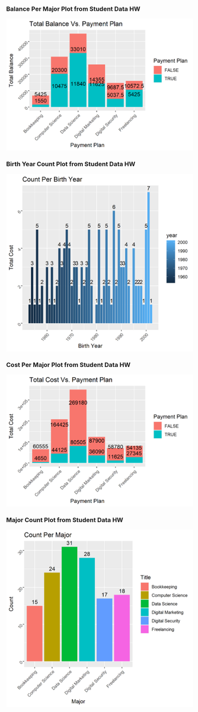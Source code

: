 
### Balance Per Major Plot from Student Data HW
![alt text](https://github.com/Gavin-McCorry/Data-332/blob/main/Students%20Data%20HW/balance_per_major_plot.png)

### Birth Year Count Plot from Student Data HW
![alt text](https://github.com/Gavin-McCorry/Data-332/blob/main/Students%20Data%20HW/birth_year_count_plot.png)


### Cost Per Major Plot from Student Data HW
![alt text](https://github.com/Gavin-McCorry/Data-332/blob/main/Students%20Data%20HW/cost_pre_major_plot.png)


### Major Count Plot from Student Data HW
![alt text](https://github.com/Gavin-McCorry/Data-332/blob/main/Students%20Data%20HW/major_count_plot.png)

